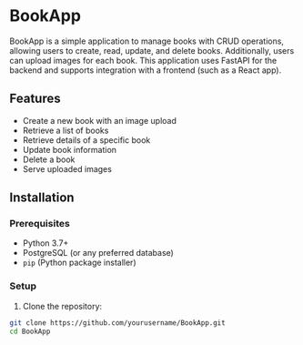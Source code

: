 # BookApp

BookApp is a simple application to manage books with CRUD operations, allowing users to create, read, update, and delete books. Additionally, users can upload images for each book. This application uses FastAPI for the backend and supports integration with a frontend (such as a React app).

## Features

- Create a new book with an image upload
- Retrieve a list of books
- Retrieve details of a specific book
- Update book information
- Delete a book
- Serve uploaded images

## Installation

### Prerequisites

- Python 3.7+
- PostgreSQL (or any preferred database)
- `pip` (Python package installer)

### Setup

1. Clone the repository:

```sh
git clone https://github.com/yourusername/BookApp.git
cd BookApp

